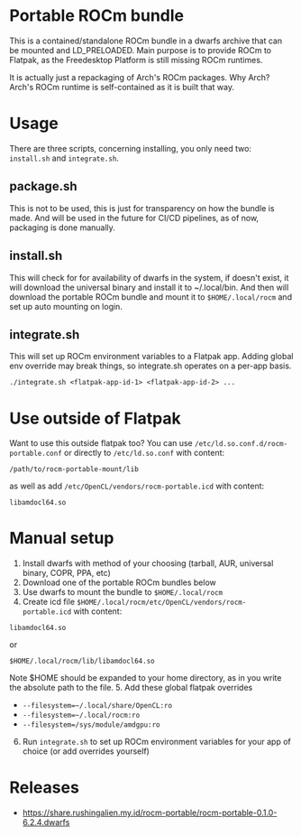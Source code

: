 # Portable ROCm bundle
This is a contained/standalone ROCm bundle in a dwarfs archive that can be mounted and LD_PRELOADED. Main purpose is to provide ROCm to Flatpak, as the Freedesktop Platform is still missing ROCm runtimes.

It is actually just a repackaging of Arch's ROCm packages. Why Arch? Arch's ROCm runtime is self-contained as it is built that way.

# Usage
There are three scripts, concerning installing, you only need two: `install.sh` and `integrate.sh`. 
## package.sh 
This is not to be used, this is just for transparency on how the bundle is made. And will be used in the future for CI/CD pipelines, as of now, packaging is done manually.

## install.sh
This will check for for availability of dwarfs in the system, if doesn't exist, it will download the universal binary and install it to ~/.local/bin. And then will download the portable ROCm bundle and mount it to `$HOME/.local/rocm` and set up auto mounting on login.

## integrate.sh
This will set up ROCm environment variables to a Flatpak app. Adding global env override may break things, so integrate.sh operates on a per-app basis.
```
./integrate.sh <flatpak-app-id-1> <flatpak-app-id-2> ...
```

# Use outside of Flatpak
Want to use this outside flatpak too? You can use `/etc/ld.so.conf.d/rocm-portable.conf` or directly to  `/etc/ld.so.conf` with content:
```
/path/to/rocm-portable-mount/lib
```
as well as add `/etc/OpenCL/vendors/rocm-portable.icd` with content:
```
libamdocl64.so
```

# Manual setup
1. Install dwarfs with method of your choosing (tarball, AUR, universal binary, COPR, PPA, etc)
2. Download one of the portable ROCm bundles below
3. Use dwarfs to mount the bundle to `$HOME/.local/rocm`
4. Create icd file `$HOME/.local/rocm/etc/OpenCL/vendors/rocm-portable.icd` with content:
```
libamdocl64.so
```
or
```
$HOME/.local/rocm/lib/libamdocl64.so
```
Note $HOME should be expanded to your home directory, as in you write the absolute path to the file.
5. Add these global flatpak overrides 
  - `--filesystem=~/.local/share/OpenCL:ro`
  - `--filesystem=~/.local/rocm:ro`
  - `--filesystem=/sys/module/amdgpu:ro`
6. Run `integrate.sh` to set up ROCm environment variables for your app of choice (or add overrides yourself)

# Releases
- https://share.rushingalien.my.id/rocm-portable/rocm-portable-0.1.0-6.2.4.dwarfs